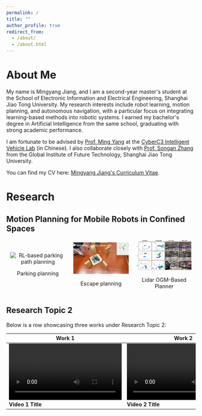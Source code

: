 ```yaml
---
permalink: /
title: ""
author_profile: true
redirect_from: 
  - /about/
  - /about.html
---
```


# About Me

My name is Mingyang Jiang, and I am a second-year master's student at the School of Electronic Information and Electrical Engineering, Shanghai Jiao Tong University. My research interests include robot learning, motion planning, and autonomous navigation, with a particular focus on integrating learning-based methods into robotic systems. I earned my bachelor's degree in Artificial Intelligence from the same school, graduating with strong academic performance.

I am fortunate to be advised by [Prof. Ming Yang](https://scholar.google.com/citations?user=0TCYA3YAAAAJ&hl=zh-CN&oi=ao) at the [CyberC3 Intelligent Vehicle Lab](https://cyberc3.sjtu.edu.cn/) (in Chinese). I also collaborate closely with [Prof. Songan Zhang](https://gift.sjtu.edu.cn/zsa_en/main.htm) from the Global Institute of Future Technology, Shanghai Jiao Tong University.

You can find my CV here: [Mingyang Jiang's Curriculum Vitae](../assets/Curriculum_Vitae.pdf).


# Research
## Motion Planning for Mobile Robots in Confined Spaces
<div style="display: flex; justify-content: space-between; align-items: center;">
  <div style="flex: 1; text-align: center; margin: 0 10px;">
    <img src="../assets/deadend.gif" alt="RL-based parking path planning" style="width: 100%; max-width: 300px; height: auto;">
    <p>Parking planning</p>
  </div>
  <div style="flex: 1; text-align: center; margin: 0 10px;">
    <img src="../assets/escape.gif" alt="Escape planning" style="width: 100%; max-width: 300px; height: auto;">
    <p>Escape planning</p>
  </div>
  <div style="flex: 1; text-align: center; margin: 0 10px;">
    <img src="../assets/lidar-ogm.jpg" alt="Lidar OGM-Based Planner" style="width: 100%; max-width: 300px; height: auto;">
    <p>Lidar OGM-Based Planner</p>
  </div>
</div>

## Research Topic 2
Below is a row showcasing three works under Research Topic 2:

| Work 1                                                                 | Work 2                                                                 | Work 3                                                                 |
| ---------------------------------------------------------------------- | ---------------------------------------------------------------------- | ---------------------------------------------------------------------- |
| <video controls width="300" src="./path/to/video1.mp4"></video> <br> **Video 1 Title** | <video controls width="300" src="./path/to/video2.mp4"></video> <br> **Video 2 Title** | <video controls width="300" src="./path/to/video3.mp4"></video> <br> **Video 3 Title** |

